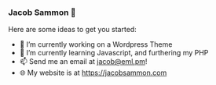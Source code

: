 ### Jacob Sammon 👋

Here are some ideas to get you started:

- 🔭 I’m currently working on a Wordpress Theme
- 🌱 I’m currently learning Javascript, and furthering my PHP
- 📫 Send me an email at jacob@eml.pm!
- 🌐 My website is at https://jacobsammon.com
